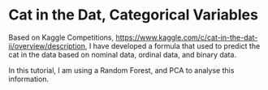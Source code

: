 # Cat in the Dat, Categorical Variables
Based on Kaggle Competitions, https://www.kaggle.com/c/cat-in-the-dat-ii/overview/description, I have developed a formula that used to predict the cat in the data 
based on nominal data, ordinal data, and binary data. 

In this tutorial, I am using a Random Forest, and PCA to analyse this information. 
